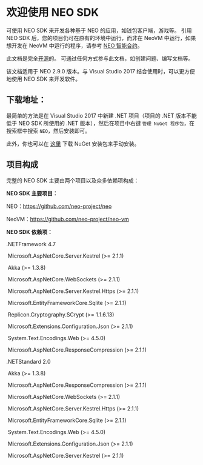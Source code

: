 # 欢迎使用 NEO SDK

可使用 NEO SDK 来开发各种基于 NEO 的应用，如钱包客户端，游戏等。 引用 NEO SDK 后，您的项目仍可在原有的环境中运行，而非在 NeoVM 中运行，如果想开发在 NeoVM 中运行的程序，请参考 [NEO 智能合约](../../sc/gettingstarted/introduction.md)。 

此文档是完全[开源](https://github.com/neo-project/docs)的。 可通过任何方式参与此文档，如创建问题、编写文档等。

该文档适用于 NEO 2.9.0 版本。与 Visual Studio 2017 结合使用时，可以更方便地使用 NEO SDK 来开发软件。 

## 下载地址：

最简单的方法是在  Visual Studio 2017 中新建 .NET 项目（项目的 .NET 版本不能低于 NEO SDK 所使用的 .NET 版本），然后在项目中右键 `管理 NuGet 程序包`，在搜索框中搜索 `NEO`，然后安装即可。

此外，你也可以在 [这里](https://www.nuget.org/packages/Neo/2.7.1) 下载 NuGet 安装包来手动安装。

## 项目构成

完整的 NEO SDK 主要由两个项目以及众多依赖项构成：

**NEO SDK 主要项目：**

NEO：https://github.com/neo-project/neo

NeoVM：https://github.com/neo-project/neo-vm

**NEO SDK 依赖项：**

.NETFramework 4.7

​	Microsoft.AspNetCore.Server.Kestrel (>= 2.1.1)

​	Akka (>= 1.3.8)

​	Microsoft.AspNetCore.WebSockets (>= 2.1.1)

​	Microsoft.AspNetCore.Server.Kestrel.Https (>= 2.1.1)

​        Microsoft.EntityFrameworkCore.Sqlite (>= 2.1.1)

​        Replicon.Cryptography.SCrypt (>= 1.1.6.13)

​	Microsoft.Extensions.Configuration.Json (>= 2.1.1)

​	System.Text.Encodings.Web (>= 4.5.0)

​	Microsoft.AspNetCore.ResponseCompression (>= 2.1.1)

.NETStandard 2.0

​        Akka (>= 1.3.8)

​	Microsoft.AspNetCore.ResponseCompression (>= 2.1.1)

​	Microsoft.AspNetCore.WebSockets (>= 2.1.1)

​	Microsoft.AspNetCore.Server.Kestrel.Https (>= 2.1.1)

​	Microsoft.EntityFrameworkCore.Sqlite (>= 2.1.1)

​	System.Text.Encodings.Web (>= 4.5.0)

​	Microsoft.Extensions.Configuration.Json (>= 2.1.1)

​	Microsoft.AspNetCore.Server.Kestrel (>= 2.1.1)